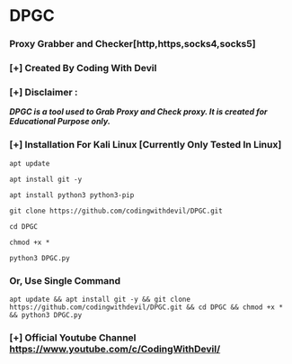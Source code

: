 # DPGC
### Proxy Grabber and Checker[http,https,socks4,socks5]
### [+] Created By Coding With Devil
### [+] Disclaimer :
***DPGC is a tool used to Grab Proxy and Check proxy. It is created for Educational Purpose only.***


### [+] Installation For Kali Linux [Currently Only Tested In Linux]
```apt update```

```apt install git -y```

```apt install python3 python3-pip```

```git clone https://github.com/codingwithdevil/DPGC.git```

```cd DPGC```

```chmod +x *```

```python3 DPGC.py```


### Or, Use Single Command
```
apt update && apt install git -y && git clone https://github.com/codingwithdevil/DPGC.git && cd DPGC && chmod +x * && python3 DPGC.py
```

### [+] Official Youtube Channel https://www.youtube.com/c/CodingWithDevil/
